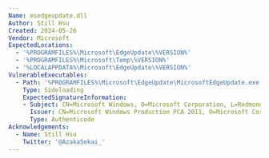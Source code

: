 ```yaml
---
Name: msedgeupdate.dll
Author: Still Hsu
Created: 2024-05-26
Vendor: Microsoft
ExpectedLocations:
  - '%PROGRAMFILES%\Microsoft\EdgeUpdate\%VERSION%'
  - '%PROGRAMFILES%\Microsoft\Temp\%VERSION%'
  - '%LOCALAPPDATA%\Microsoft\EdgeUpdate\%VERSION%'
VulnerableExecutables:
  - Path: '%PROGRAMFILES%\Microsoft\EdgeUpdate\MicrosoftEdgeUpdate.exe'
    Type: Sideloading
    ExpectedSignatureInformation:
    - Subject: CN=Microsoft Windows, O=Microsoft Corporation, L=Redmond, S=Washington, C=US
      Issuer: CN=Microsoft Windows Production PCA 2011, O=Microsoft Corporation, L=Redmond, S=Washington, C=US
      Type: Authenticode
Acknowledgements:
  - Name: Still Hsu
    Twitter: '@AzakaSekai_'
---
```


